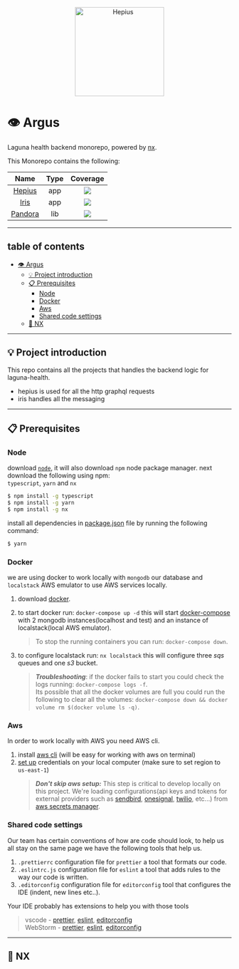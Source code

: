 <p align="center">
  <a href="https://en.wikipedia.org/wiki/Argus_Panoptes" target="blank">
      <img src="https://media.gettyimages.com/photos/mercury-argus-and-io-14921494-found-in-the-collection-of-appartamenti-picture-id1195082483?s=2048x2048" 
       height="200" 
       alt="Hepius" />
  </a>
</p>

# 👁 Argus

Laguna health backend monorepo, powered by [nx](https://nx.dev/getting-started/intro).

This Monorepo contains the following:

|               Name                | Type |                                                                                                          Coverage                                                                                                           |
| :-------------------------------: | :--: | :-------------------------------------------------------------------------------------------------------------------------------------------------------------------------------------------------------------------------: |
|  [Hepius](apps/hepius/README.md)  | app  | <a href="https://laguna-health-coverage.s3.amazonaws.com/hepius/develop/lcov-report/index.html" alt="lines"><img src="https://laguna-health-coverage.s3.amazonaws.com/hepius/develop/badge-lines.svg?branch=develop" /></a> |
|    [Iris](apps/iris/README.md)    | app  |   <a href="https://laguna-health-coverage.s3.amazonaws.com/iris/develop/lcov-report/index.html" alt="lines"><img src="https://laguna-health-coverage.s3.amazonaws.com/iris/develop/badge-lines.svg?branch=develop" /></a>   |
| [Pandora](libs/pandora/README.md) | lib  | <a href="https://laguna-health-coverage.s3.amazonaws.com/pandora/master/lcov-report/index.html" alt="lines"><img src="https://laguna-health-coverage.s3.amazonaws.com/pandora/master/badge-lines.svg?branch=master" /></a>  |

---

## table of contents

- [👁 Argus](#-argus)
  - [💡 Project introduction](#-project-introduction)
  - [📋 Prerequisites](#-prerequisites)
    - [Node](#node)
    - [Docker](#docker)
    - [Aws](#aws)
    - [Shared code settings](#shared-code-settings)
  - [🐬 NX](#-nx)

---

## 💡 Project introduction

This repo contains all the projects that handles the backend logic for laguna-health.

- hepius is used for all the http graphql requests
- iris handles all the messaging

---

## 📋 Prerequisites

### Node

download [`node`](https://nodejs.org/en/download/), it will also download `npm` node package manager.
next download the following using npm:<br/>
`typescript`, `yarn` and `nx`

```bash
$ npm install -g typescript
$ npm install -g yarn
$ npm install -g nx
```

install all dependencies in [package.json](./package.json) file by running the following command:

```bash
$ yarn
```

### Docker

we are using docker to work locally with `mongodb` our database and `localstack` AWS emulator to use AWS services locally.

1. download [docker](https://docs.docker.com/get-docker/).
2. to start docker run: `docker-compose up -d` this will start [docker-compose](./docker-compose.yml) with 2 mongodb instances(localhost and test) and an instance of localstack(local AWS emulator).
   > To stop the running containers you can run: `docker-compose down`.<br/>
3. to configure localstack run: `nx localstack` this will configure three _sqs_ queues and one _s3_ bucket.

   > **_Troubleshooting_**: if the docker fails to start you could check the logs running: `docker-compose logs -f`.<br/>
   > Its possible that all the docker volumes are full you could run the following to clear all the volumes: `docker-compose down && docker volume rm $(docker volume ls -q)`.

### Aws

In order to work locally with AWS you need AWS cli.

1. install [aws cli](https://docs.aws.amazon.com/cli/latest/userguide/install-cliv2-mac.html) (will be easy for working with aws on terminal)
2. [set up](https://docs.aws.amazon.com/sdk-for-java/v1/developer-guide/setup-credentials.html) credentials on your local computer (make sure to set region to `us-east-1`)
   > **_Don't skip aws setup:_** This step is critical to develop locally on this project.
   > We're loading configurations(api keys and tokens for external providers such as [sendbird](https://sendbird.com), [onesignal](https://onesignal.com), [twilio](https://www.twilio.com), etc...) from [aws secrets manager](https://aws.amazon.com/secrets-manager/).

### Shared code settings

Our team has certain conventions of how are code should look, to help us all stay on the same page we have the following tools that help us.

1. `.prettierrc` configuration file for `prettier` a tool that formats our code.
2. `.eslintrc.js` configuration file for `eslint` a tool that adds rules to the way our code is written.
3. `.editorconfig` configuration file for `editorconfig` tool that configures the IDE (indent, new lines etc..).

Your IDE probably has extensions to help you with those tools

> vscode - [prettier](https://marketplace.visualstudio.com/items?itemName=esbenp.prettier-vscode), [eslint](https://marketplace.visualstudio.com/items?itemName=dbaeumer.vscode-eslint), [editorconfig](https://marketplace.visualstudio.com/items?itemName=EditorConfig.EditorConfig)<br/>
> WebStorm - [prettier](https://plugins.jetbrains.com/plugin/10456-prettier), [eslint](https://plugins.jetbrains.com/plugin/7494-eslint), [editorconfig](https://plugins.jetbrains.com/plugin/7294-editorconfig)

---

## 🐬 NX
